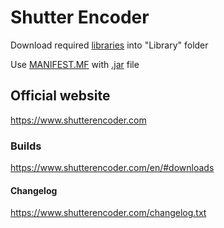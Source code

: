 # Shutter Encoder

Download required [libraries](../master/Library/sources.txt) into "Library" folder

Use [MANIFEST.MF](../master/MANIFEST.MF) with [.jar](../master/Shutter%20Encoder.jar) file

## Official website

https://www.shutterencoder.com

### Builds

https://www.shutterencoder.com/en/#downloads

#### Changelog

https://www.shutterencoder.com/changelog.txt
